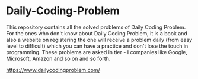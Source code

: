 # Daily-Coding-Problem
This repository contains all the solved problems of Daily Coding Problem. For the ones who don't know about Daily Coding Problem, it is a book and also a website on registering the one will receive a problem daily (from easy level to difficult) which you can have a practice and don't lose the touch in programming. These problems are asked in tier - I companies like Google, Microsoft, Amazon and so on and so forth. 

https://www.dailycodingproblem.com/
